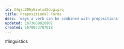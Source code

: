 ```yaml
---
id: 34qzc206y6iwlxd5dugigrq
title: Prepositional Forms
desc: 'ways a verb can be combined with prepositions'
updated: 1673889820902
created: 1670933787618
---
```


#linguistics